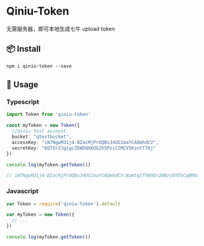 # Qiniu-Token

无需服务器，即可本地生成七牛 upload token

## 📦 Install

```
npm i qiniu-token --save
```

## 🔨 Usage

### Typescript

```typescript
import Token from 'qiniu-token'

const myToken = new Token({
  //qiniu test account
  bucket: "qtestbucket",
  accessKey: "iN7NgwM31j4-BZacMjPrOQBs34UG1maYCAQmhdCV",
  secretKey: "6QTOr2Jg1gcZEWDQXKOGZh5PziC2MCV5KsntT70j"
})

console.log(myToken.getToken())

// iN7NgwM31j4-BZacMjPrOQBs34UG1maYCAQmhdCV:Namtq5T989Dr2BBzjOYD5CqBMXA=:eyJzY29wZSI6InF0ZXN0YnVja2V0IiwiZGVhZGxpbmUiOjE2MTkwOTUwNTZ9
```

### Javascript

```javascript
var Token = require('qiniu-token').default

var myToken = new Token({
  // ...
})

console.log(myToken.getToken())
```